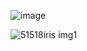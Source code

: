 ![image](https://user-images.githubusercontent.com/124377497/227984256-c8b32645-a27a-43b8-a046-d4b9e4acf8b7.png)


![51518iris img1](https://user-images.githubusercontent.com/124377497/228523260-95a4eb05-13a9-46bf-9dbe-8fbcf3f1141f.png)
